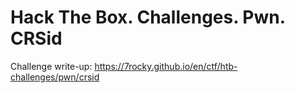 # Hack The Box. Challenges. Pwn. CRSid

Challenge write-up: https://7rocky.github.io/en/ctf/htb-challenges/pwn/crsid
